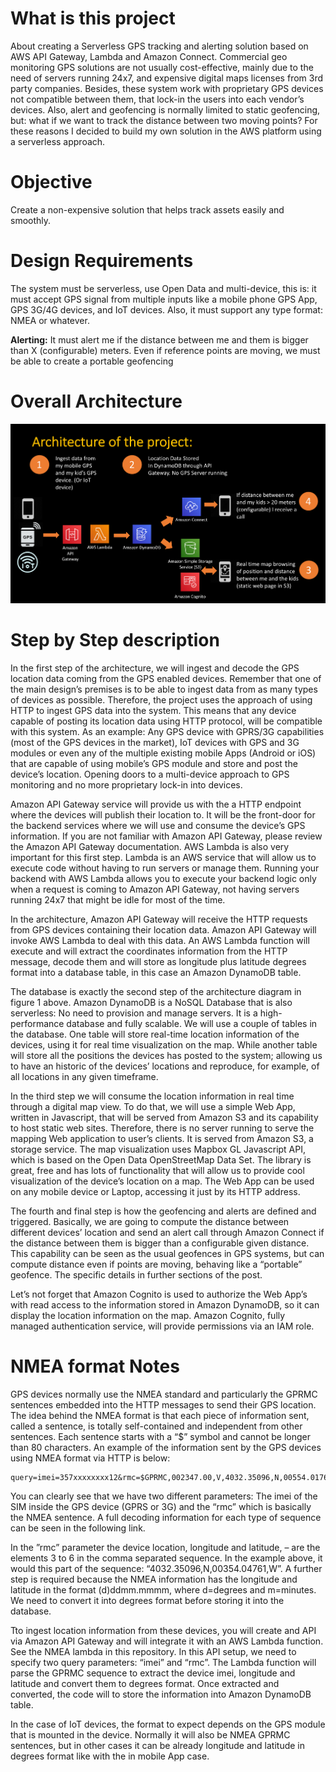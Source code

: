 # What is this project
About creating a Serverless GPS tracking and alerting solution based on AWS API Gateway, Lambda and Amazon Connect.
Commercial geo monitoring GPS solutions are not usually cost-effective, mainly due to the need of servers running 24x7, and expensive digital maps licenses from 3rd party companies. Besides, these system work with proprietary GPS devices not compatible between them, that lock-in the users into each vendor’s devices.
Also, alert and geofencing is normally limited to static geofencing, but:  what if we want to track the distance between two moving points? For these reasons I decided to build my own solution  in the AWS platform using a serverless approach. 


# Objective
Create a non-expensive solution that helps track assets easily and smoothly.

# Design Requirements
The system must be serverless, use Open Data and multi-device, this is: it must accept GPS signal from multiple inputs like a  mobile phone GPS App, GPS 3G/4G devices, and IoT devices. Also, it must support any type format: NMEA or whatever.

**Alerting:** It must alert me if the distance between me and them is bigger than X (configurable) meters. Even if reference points are moving, we must be able to create a portable geofencing

# Overall Architecture

![alt text](https://github.com/DanGOTO100/AWS-Serverless-GPS-tracking-and-alerting/blob/master/ServerlessGPSarchitecture.png) 


# Step by Step description

In the first step of the architecture, we will ingest and decode the GPS location data coming from the GPS enabled devices. Remember that one of the main design’s premises is to be able to ingest data from as many types of devices as possible. Therefore, the project uses the approach of using HTTP to ingest GPS data into the system. This means that any device capable of posting its location data using HTTP protocol, will be compatible with this system. 
As an example: Any GPS device with GPRS/3G capabilities (most of the GPS devices in the market), IoT devices with GPS and 3G modules or even any of the multiple existing mobile Apps (Android or iOS) that are capable of using mobile’s GPS module and store and post the device’s location.  Opening doors to a multi-device approach to GPS monitoring and no more proprietary lock-in into devices.

Amazon API Gateway service will provide us with the a HTTP endpoint where the devices will publish their location to. It will be the front-door for the backend services where we will use and consume the device’s GPS information. If you are not familiar with Amazon API Gateway, please review the Amazon API Gateway documentation.
AWS Lambda is also very important for this first step. Lambda is an AWS service that will allow us to execute code without having to run servers or manage them. Running your backend with AWS Lambda allows you to execute your backend logic only when a request is coming to  Amazon API Gateway, not having servers running 24x7 that might be idle for most of the time. 

In the architecture, Amazon API Gateway will receive the HTTP requests from GPS devices containing their location data.  Amazon API Gateway will invoke AWS Lambda to deal with this data. An AWS Lambda function will execute and will extract the coordinates information from the HTTP message, decode them and will store as  longitude plus latitude degrees format into a database table, in this case an Amazon DynamoDB table.  



The database is exactly the second step of the architecture diagram in figure 1 above.
Amazon DynamoDB is a NoSQL Database that is also serverless: No need to provision and manage servers. It is a high-performance database and fully scalable.
We will use a couple of tables in the database. One table will store real-time location information of the devices, using it for real time visualization on the map. While another table will store all the positions the devices has posted to the system; allowing us to have an historic of the devices’ locations and reproduce, for example, of all locations in any given timeframe.

In the  third step we will consume the location information in real time through a digital map view. To do that, we will use a simple Web App, written in Javascript, that will be served from Amazon S3 and its capability to host static web sites. Therefore, there is no server running to serve the mapping Web application to user’s clients. It is served from Amazon S3, a storage service. The map visualization uses Mapbox GL Javascript API, which is based on the Open Data OpenStreetMap Data Set. The library is great, free and has lots of functionality that will allow us to provide cool visualization of the device’s location on a map.
The Web App can be used on any mobile device or Laptop, accessing it just by its HTTP address.

The fourth and final step is how the geofencing and alerts are defined and triggered. Basically, we are going to compute the distance between different devices’ location and send an alert call through Amazon Connect if the distance between them is bigger than a configurable given distance. This capability can be seen as the usual geofences in GPS systems, but can compute distance even if points are moving, behaving like a “portable” geofence. The specific details in further sections of the post.

Let’s not forget that  Amazon Cognito is used to authorize the Web App’s with read access to the information stored in Amazon DynamoDB, so it can display the location information on the map. Amazon Cognito, fully managed authentication service,  will provide permissions via an IAM role.  

# NMEA format Notes

GPS devices normally use the NMEA  standard and particularly the GPRMC sentences embedded into the HTTP messages to send their GPS location. 
The idea behind the NMEA format is that each piece of information sent, called a sentence, is totally self-contained and independent from other sentences. Each sentence starts with a “$” symbol and cannot be longer than 80 characters. An example of the information sent by the GPS devices using NMEA format via HTTP is below:

````
query=imei=357xxxxxxxx12&rmc=$GPRMC,002347.00,V,4032.35096,N,00554.01761,W,0.023,,210818,,,A*69,AUTO,3661,45,9,0,99.9,C0,0,0,0,M1

````

You can clearly see that we have two different parameters: The imei of the SIM inside the GPS device (GPRS or 3G) and the “rmc” which is basically the NMEA sentence. A full decoding information for each type of sequence can be seen in the following link.

In the ”rmc” parameter the device location, longitude and latitude, – are the elements 3 to 6 in the comma separated sequence.
In the example above, it would this part of the sequence: “4032.35096,N,00354.04761,W”.
A further step is required because the NMEA information has the longitude and latitude in the format  (d)ddmm.mmmm, where d=degrees and m=minutes. We need to convert it into degrees format before storing it into the database.

Tto ingest location information from these devices, you will create and API via Amazon API Gateway and will integrate it with an AWS Lambda function. See the NMEA lambda in this repository.
In this API setup, we need to specify two query parameters: “imei” and “rmc”.  The Lambda function will parse the GPRMC sequence to extract the device imei, longitude and latitude and convert them to degrees format. Once extracted and converted, the code will to store the information into Amazon DynamoDB table. 


In the case of IoT devices, the format to expect depends on the GPS module that is mounted in the device. Normally it will also be NMEA GPRMC sentences, but in other cases it can be already longitude and latitude in degrees format like with the in mobile App case.


